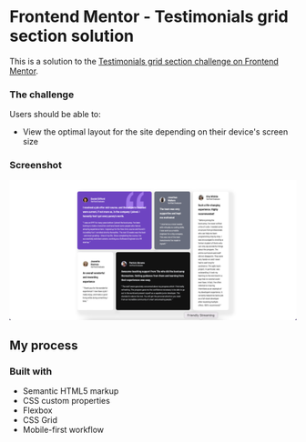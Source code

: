 # Frontend Mentor - Testimonials grid section solution

This is a solution to the [Testimonials grid section challenge on Frontend Mentor](https://www.frontendmentor.io/challenges/testimonials-grid-section-Nnw6J7Un7).

### The challenge

Users should be able to:

- View the optimal layout for the site depending on their device's screen size

### Screenshot

![](./Screenshot.png)

## My process

### Built with

- Semantic HTML5 markup
- CSS custom properties
- Flexbox
- CSS Grid
- Mobile-first workflow
